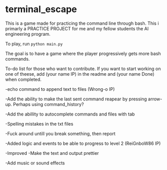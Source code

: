 # terminal_escape
This is a game made for practicing the command line through bash.
This i primarly a PRACTICE PROJECT for me and my fellow students the AI engineering program.  

To play, run ```python main.py ```

The goal is to have a game where the player progressively gets more bash commands.

To-do list for those who want to contribute. If you want to start working on one of theese, add (your name IP) in the readme and (your name Done) when completed. 

-echo command to append text to files (Wrong-o IP)

-Add the ability to make the last sent command reapear by pressing arrow-up. Perhaps using command_history?

-Add the abillity to autocomplete commands and files with tab

-Spelling mistakes in the txt files

-Fuck around untill you break something, then report

-Added logic and events to be able to progress to level 2 (ReiGnboW86 IP)

-Improved
-Make the text and output prettier

-Add music or sound effects
